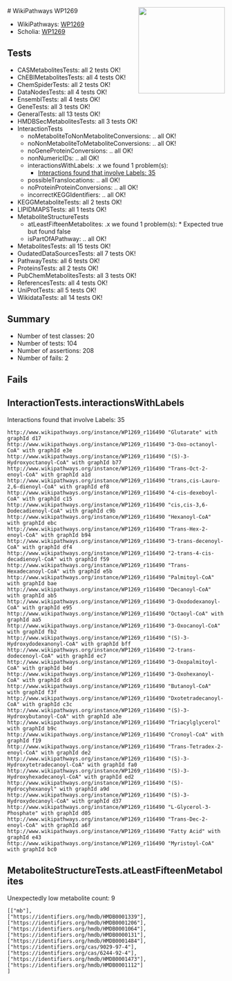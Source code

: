 <img style="float: right; width: 200px" src="https://upload.wikimedia.org/wikipedia/commons/thumb/8/83/Wplogo_with_text_500.png/640px-Wplogo_with_text_500.png" />
# WikiPathways WP1269

* WikiPathways: [WP1269](https://new.wikipathways.org/pathways/WP1269)
* Scholia: [WP1269](https://scholia.toolforge.org/wikipathways/WP1269)
## Tests
* CASMetabolitesTests: all 2 tests OK!
* ChEBIMetabolitesTests: all 4 tests OK!
* ChemSpiderTests: all 2 tests OK!
* DataNodesTests: all 4 tests OK!
* EnsemblTests: all 4 tests OK!
* GeneTests: all 3 tests OK!
* GeneralTests: all 13 tests OK!
* HMDBSecMetabolitesTests: all 3 tests OK!
* InteractionTests
    * noMetaboliteToNonMetaboliteConversions: .. all OK!
    * noNonMetaboliteToMetaboliteConversions: .. all OK!
    * noGeneProteinConversions: .. all OK!
    * nonNumericIDs: .. all OK!
    * interactionsWithLabels: .x we found 1 problem(s):
        * [Interactions found that involve Labels: 35](#fe97a8fb)
    * possibleTranslocations: .. all OK!
    * noProteinProteinConversions: .. all OK!
    * incorrectKEGGIdentifiers: .. all OK!
* KEGGMetaboliteTests: all 2 tests OK!
* LIPIDMAPSTests: all 1 tests OK!
* MetaboliteStructureTests
    * atLeastFifteenMetabolites: .x we found 1 problem(s):
            * Expected true but found false
    * isPartOfAPathway: .. all OK!
* MetabolitesTests: all 15 tests OK!
* OudatedDataSourcesTests: all 7 tests OK!
* PathwayTests: all 6 tests OK!
* ProteinsTests: all 2 tests OK!
* PubChemMetabolitesTests: all 3 tests OK!
* ReferencesTests: all 4 tests OK!
* UniProtTests: all 5 tests OK!
* WikidataTests: all 14 tests OK!


## Summary

* Number of test classes: 20
* Number of tests: 104
* Number of assertions: 208
* Number of fails: 2

## Fails

<a name="fe97a8fb" />

## InteractionTests.interactionsWithLabels

Interactions found that involve Labels: 35
```
http://www.wikipathways.org/instance/WP1269_r116490 "Glutarate" with graphId d17
http://www.wikipathways.org/instance/WP1269_r116490 "3-Oxo-octanoyl-CoA" with graphId e3e
http://www.wikipathways.org/instance/WP1269_r116490 "(S)-3-Hydroxyoctanoyl-CoA" with graphId b77
http://www.wikipathways.org/instance/WP1269_r116490 "Trans-Oct-2-enoyl-CoA" with graphId a1d
http://www.wikipathways.org/instance/WP1269_r116490 "trans,cis-Lauro-2,6-dienoyl-CoA" with graphId ef8
http://www.wikipathways.org/instance/WP1269_r116490 "4-cis-dexeboyl-CoA" with graphId c15
http://www.wikipathways.org/instance/WP1269_r116490 "cis,cis-3,6-Dodecadienoyl-CoA" with graphId c9b
http://www.wikipathways.org/instance/WP1269_r116490 "Hexanoyl-CoA" with graphId ebc
http://www.wikipathways.org/instance/WP1269_r116490 "Trans-Hex-2-enoyl-CoA" with graphId b94
http://www.wikipathways.org/instance/WP1269_r116490 "3-trans-decenoyl-CoA" with graphId df4
http://www.wikipathways.org/instance/WP1269_r116490 "2-trans-4-cis-decadienoyl-CoA" with graphId f59
http://www.wikipathways.org/instance/WP1269_r116490 "Trans-Hexadecanoyl-CoA" with graphId e5b
http://www.wikipathways.org/instance/WP1269_r116490 "Palmitoyl-CoA" with graphId bae
http://www.wikipathways.org/instance/WP1269_r116490 "Decanoyl-CoA" with graphId ab5
http://www.wikipathways.org/instance/WP1269_r116490 "3-Oxododexanoyl-CoA" with graphId e95
http://www.wikipathways.org/instance/WP1269_r116490 "Octaoyl-CoA" with graphId aa5
http://www.wikipathways.org/instance/WP1269_r116490 "3-Oxocanoyl-CoA" with graphId fb2
http://www.wikipathways.org/instance/WP1269_r116490 "(S)-3-Hydroxydodexanonyl-CoA" with graphId bff
http://www.wikipathways.org/instance/WP1269_r116490 "2-trans-dodecenoyl-CoA" with graphId ec7
http://www.wikipathways.org/instance/WP1269_r116490 "3-Oxopalmitoyl-CoA" with graphId b4d
http://www.wikipathways.org/instance/WP1269_r116490 "3-Oxohexanoyl-CoA" with graphId dc8
http://www.wikipathways.org/instance/WP1269_r116490 "Butanoyl-CoA" with graphId f3f
http://www.wikipathways.org/instance/WP1269_r116490 "Dxotetradecanoyl-CoA" with graphId c3c
http://www.wikipathways.org/instance/WP1269_r116490 "(S)-3-Hydroxybutanoyl-CoA" with graphId a3e
http://www.wikipathways.org/instance/WP1269_r116490 "Triacylglycerol" with graphId b9c
http://www.wikipathways.org/instance/WP1269_r116490 "Cronoyl-CoA" with graphId f19
http://www.wikipathways.org/instance/WP1269_r116490 "Trans-Tetradex-2-enoyl-CoA" with graphId de2
http://www.wikipathways.org/instance/WP1269_r116490 "(S)-3-Hydroxytetradecanoyl-CoA" with graphId fa0
http://www.wikipathways.org/instance/WP1269_r116490 "(S)-3-Hydroxyhexadecanoyl-CoA" with graphId ed2
http://www.wikipathways.org/instance/WP1269_r116490 "(S)-Hydrocyhexanoyl" with graphId a9d
http://www.wikipathways.org/instance/WP1269_r116490 "(S)-3-Hydroxydecanoyl-CoA" with graphId d37
http://www.wikipathways.org/instance/WP1269_r116490 "L-Glycerol-3-Phosphate" with graphId d05
http://www.wikipathways.org/instance/WP1269_r116490 "Trans-Dec-2-enoyl-CoA" with graphId a6f
http://www.wikipathways.org/instance/WP1269_r116490 "Fatty Acid" with graphId e43
http://www.wikipathways.org/instance/WP1269_r116490 "Myristoyl-CoA" with graphId bc0
```

<a name="6d4291f6" />

## MetaboliteStructureTests.atLeastFifteenMetabolites

Unexpectedly low metabolite count: 9

```
[["mb"],
["https://identifiers.org/hmdb/HMDB0001339"],
["https://identifiers.org/hmdb/HMDB0001206"],
["https://identifiers.org/hmdb/HMDB0001064"],
["https://identifiers.org/hmdb/HMDB0000131"],
["https://identifiers.org/hmdb/HMDB0001484"],
["https://identifiers.org/cas/9029-97-4"],
["https://identifiers.org/cas/6244-92-4"],
["https://identifiers.org/hmdb/HMDB0001473"],
["https://identifiers.org/hmdb/HMDB0001112"]
]
```

